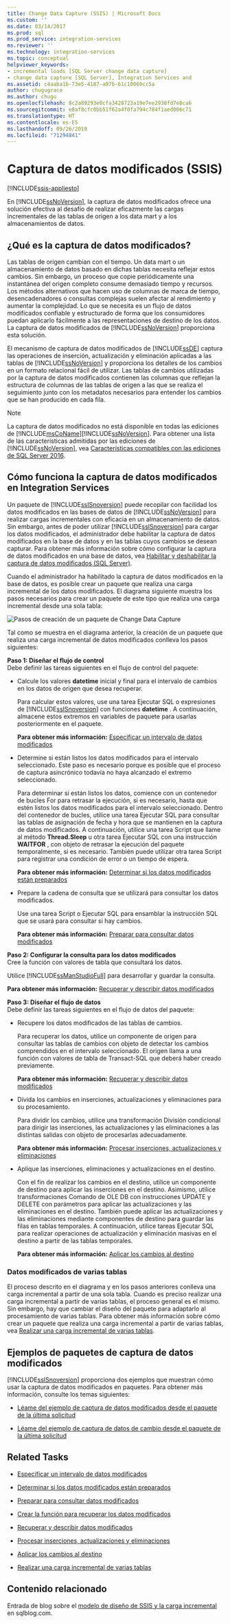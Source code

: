 ```yaml
---
title: Change Data Capture (SSIS) | Microsoft Docs
ms.custom: ''
ms.date: 03/14/2017
ms.prod: sql
ms.prod_service: integration-services
ms.reviewer: ''
ms.technology: integration-services
ms.topic: conceptual
helpviewer_keywords:
- incremental loads [SQL Server change data capture]
- change data capture [SQL Server], Integration Services and
ms.assetid: c4aaba1b-73e5-4187-a97b-61c10069cc5a
author: chugugrace
ms.author: chugu
ms.openlocfilehash: 8c2a89293e0cfa3428723a19e7ee2938fd7e8ca6
ms.sourcegitcommit: e8af8cfc0bb51f62a4f0fa794c784f1aed006c71
ms.translationtype: HT
ms.contentlocale: es-ES
ms.lasthandoff: 09/26/2019
ms.locfileid: "71294841"
---
```

# <a name="change-data-capture-ssis"></a>Captura de datos modificados (SSIS)

[!INCLUDE[ssis-appliesto](../../includes/ssis-appliesto-ssvrpluslinux-asdb-asdw-xxx.md)]


  En [!INCLUDE[ssNoVersion](../../includes/ssnoversion-md.md)], la captura de datos modificados ofrece una solución efectiva al desafío de realizar eficazmente las cargas incrementales de las tablas de origen a los data mart y a los almacenamientos de datos.  
  
## <a name="what-is-change-data-capture"></a>¿Qué es la captura de datos modificados?  
 Las tablas de origen cambian con el tiempo. Un data mart o un almacenamiento de datos basado en dichas tablas necesita reflejar estos cambios. Sin embargo, un proceso que copie periódicamente una instantánea del origen completo consume demasiado tiempo y recursos. Los métodos alternativos que hacen uso de columnas de marca de tiempo, desencadenadores o consultas complejas suelen afectar al rendimiento y aumentar la complejidad. Lo que se necesita es un flujo de datos modificados confiable y estructurado de forma que los consumidores puedan aplicarlo fácilmente a las representaciones de destino de los datos. La captura de datos modificados de [!INCLUDE[ssNoVersion](../../includes/ssnoversion-md.md)] proporciona esta solución.  
  
 El mecanismo de captura de datos modificados de [!INCLUDE[ssDE](../../includes/ssde-md.md)] captura las operaciones de inserción, actualización y eliminación aplicadas a las tablas de [!INCLUDE[ssNoVersion](../../includes/ssnoversion-md.md)] y proporciona los detalles de los cambios en un formato relacional fácil de utilizar. Las tablas de cambios utilizadas por la captura de datos modificados contienen las columnas que reflejan la estructura de columnas de las tablas de origen a las que se realiza el seguimiento junto con los metadatos necesarios para entender los cambios que se han producido en cada fila.  
  
> [!NOTE]
>  La captura de datos modificados no está disponible en todas las ediciones de [!INCLUDE[msCoName](../../includes/msconame-md.md)][!INCLUDE[ssNoVersion](../../includes/ssnoversion-md.md)]. Para obtener una lista de las características admitidas por las ediciones de [!INCLUDE[ssNoVersion](../../includes/ssnoversion-md.md)], vea [Características compatibles con las ediciones de SQL Server 2016](~/sql-server/editions-and-supported-features-for-sql-server-2016.md).  
  
## <a name="how-change-data-capture-works-in-integration-services"></a>Cómo funciona la captura de datos modificados en Integration Services  
 Un paquete de [!INCLUDE[ssISnoversion](../../includes/ssisnoversion-md.md)] puede recopilar con facilidad los datos modificados en las bases de datos de [!INCLUDE[ssNoVersion](../../includes/ssnoversion-md.md)] para realizar cargas incrementales con eficacia en un almacenamiento de datos. Sin embargo, antes de poder utilizar [!INCLUDE[ssISnoversion](../../includes/ssisnoversion-md.md)] para cargar los datos modificados, el administrador debe habilitar la captura de datos modificados en la base de datos y en las tablas cuyos cambios se desean capturar. Para obtener más información sobre cómo configurar la captura de datos modificados en una base de datos, vea [Habilitar y deshabilitar la captura de datos modificados &#40;SQL Server&#41;](../../relational-databases/track-changes/enable-and-disable-change-data-capture-sql-server.md).  
  
 Cuando el administrador ha habilitado la captura de datos modificados en la base de datos, es posible crear un paquete que realiza una carga incremental de los datos modificados. El diagrama siguiente muestra los pasos necesarios para crear un paquete de este tipo que realiza una carga incremental desde una sola tabla:  
  
 ![Pasos de creación de un paquete de Change Data Capture](../../integration-services/change-data-capture/media/cdc-package-creation.gif "Change Data Capture Package Creation Steps")  
  
 Tal como se muestra en el diagrama anterior, la creación de un paquete que realiza una carga incremental de datos modificados conlleva los pasos siguientes:  
  
 **Paso 1: Diseñar el flujo de control**  
 Debe definir las tareas siguientes en el flujo de control del paquete:  
  
-   Calcule los valores **datetime** inicial y final para el intervalo de cambios en los datos de origen que desea recuperar.  
  
     Para calcular estos valores, use una tarea Ejecutar SQL o expresiones de [!INCLUDE[ssISnoversion](../../includes/ssisnoversion-md.md)] con funciones **datetime** . A continuación, almacene estos extremos en variables de paquete para usarlas posteriormente en el paquete.  
  
     **Para obtener más información:** [Especificar un intervalo de datos modificados](../../integration-services/change-data-capture/specify-an-interval-of-change-data.md)  
  
-   Determine si están listos los datos modificados para el intervalo seleccionado. Este paso es necesario porque es posible que el proceso de captura asincrónico todavía no haya alcanzado el extremo seleccionado.  
  
     Para determinar si están listos los datos, comience con un contenedor de bucles For para retrasar la ejecución, si es necesario, hasta que estén listos los datos modificados para el intervalo seleccionado. Dentro del contenedor de bucles, utilice una tarea Ejecutar SQL para consultar las tablas de asignación de fecha y hora que se mantienen en la captura de datos modificados. A continuación, utilice una tarea Script que llame al método **Thread.Sleep** u otra tarea Ejecutar SQL con una instrucción **WAITFOR** , con objeto de retrasar la ejecución del paquete temporalmente, si es necesario. También puede utilizar otra tarea Script para registrar una condición de error o un tiempo de espera.  
  
     **Para obtener más información:** [Determinar si los datos modificados están preparados](../../integration-services/change-data-capture/determine-whether-the-change-data-is-ready.md)  
  
-   Prepare la cadena de consulta que se utilizará para consultar los datos modificados.  
  
     Use una tarea Script o Ejecutar SQL para ensamblar la instrucción SQL que se usará para consultar si hay cambios.  
  
     **Para obtener más información:** [Preparar para consultar datos modificados](../../integration-services/change-data-capture/prepare-to-query-for-the-change-data.md)  
  
 **Paso 2: Configurar la consulta para los datos modificados**  
 Cree la función con valores de tabla que consultará los datos.  
  
 Utilice [!INCLUDE[ssManStudioFull](../../includes/ssmanstudiofull-md.md)] para desarrollar y guardar la consulta.  
  
 **Para obtener más información:** [Recuperar y describir datos modificados](../../integration-services/change-data-capture/retrieve-and-understand-the-change-data.md)  
  
 **Paso 3: Diseñar el flujo de datos**  
 Debe definir las tareas siguientes en el flujo de datos del paquete:  
  
-   Recupere los datos modificados de las tablas de cambios.  
  
     Para recuperar los datos, utilice un componente de origen para consultar las tablas de cambios con objeto de detectar los cambios comprendidos en el intervalo seleccionado. El origen llama a una función con valores de tabla de Transact-SQL que deberá haber creado previamente.  
  
     **Para obtener más información:** [Recuperar y describir datos modificados](../../integration-services/change-data-capture/retrieve-and-understand-the-change-data.md)  
  
-   Divida los cambios en inserciones, actualizaciones y eliminaciones para su procesamiento.  
  
     Para dividir los cambios, utilice una transformación División condicional para dirigir las inserciones, las actualizaciones y las eliminaciones a las distintas salidas con objeto de procesarlas adecuadamente.  
  
     **Para obtener más información:** [Procesar inserciones, actualizaciones y eliminaciones](../../integration-services/change-data-capture/process-inserts-updates-and-deletes.md)  
  
-   Aplique las inserciones, eliminaciones y actualizaciones en el destino.  
  
     Con el fin de realizar los cambios en el destino, utilice un componente de destino para aplicar las inserciones en el destino. Asimismo, utilice transformaciones Comando de OLE DB con instrucciones UPDATE y DELETE con parámetros para aplicar las actualizaciones y las eliminaciones en el destino. También puede aplicar las actualizaciones y las eliminaciones mediante componentes de destino para guardar las filas en tablas temporales. A continuación, utilice tareas Ejecutar SQL para realizar operaciones de actualización y eliminación masivas en el destino a partir de las tablas temporales.  
  
     **Para obtener más información:** [Aplicar los cambios al destino](../../integration-services/change-data-capture/apply-the-changes-to-the-destination.md)  
  
### <a name="change-data-from-multiple-tables"></a>Datos modificados de varias tablas  
 El proceso descrito en el diagrama y en los pasos anteriores conlleva una carga incremental a partir de una sola tabla. Cuando es preciso realizar una carga incremental a partir de varias tablas, el proceso general es el mismo. Sin embargo, hay que cambiar el diseño del paquete para adaptarlo al procesamiento de varias tablas. Para obtener más información sobre cómo crear un paquete que realiza una carga incremental a partir de varias tablas, vea [Realizar una carga incremental de varias tablas](../../integration-services/change-data-capture/perform-an-incremental-load-of-multiple-tables.md).  
  
## <a name="samples-of-change-data-capture-packages"></a>Ejemplos de paquetes de captura de datos modificados  
 [!INCLUDE[ssISnoversion](../../includes/ssisnoversion-md.md)] proporciona dos ejemplos que muestran cómo usar la captura de datos modificados en paquetes. Para obtener más información, consulte los temas siguientes:  
  
-   [Léame del ejemplo de captura de datos modificados desde el paquete de la última solicitud](https://go.microsoft.com/fwlink/?LinkId=133507)  
  
-   [Léame del ejemplo de captura de datos de cambio desde el paquete de la última solicitud](https://go.microsoft.com/fwlink/?LinkId=133508)  
  
## <a name="related-tasks"></a>Related Tasks  
  
-   [Especificar un intervalo de datos modificados](../../integration-services/change-data-capture/specify-an-interval-of-change-data.md)  
  
-   [Determinar si los datos modificados están preparados](../../integration-services/change-data-capture/determine-whether-the-change-data-is-ready.md)  
  
-   [Preparar para consultar datos modificados](../../integration-services/change-data-capture/prepare-to-query-for-the-change-data.md)  
  
-   [Crear la función para recuperar los datos modificados](../../integration-services/change-data-capture/create-the-function-to-retrieve-the-change-data.md)  
  
-   [Recuperar y describir datos modificados](../../integration-services/change-data-capture/retrieve-and-understand-the-change-data.md)  
  
-   [Procesar inserciones, actualizaciones y eliminaciones](../../integration-services/change-data-capture/process-inserts-updates-and-deletes.md)  
  
-   [Aplicar los cambios al destino](../../integration-services/change-data-capture/apply-the-changes-to-the-destination.md)  
  
-   [Realizar una carga incremental de varias tablas](../../integration-services/change-data-capture/perform-an-incremental-load-of-multiple-tables.md)  
  
## <a name="related-content"></a>Contenido relacionado  
 Entrada de blog sobre el [modelo de diseño de SSIS y la carga incremental](https://go.microsoft.com/fwlink/?LinkId=217679) en sqlblog.com.  
  
  

